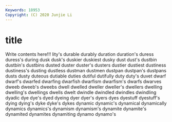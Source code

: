 ```yaml
---
Keywords: 18953
Copyright: (C) 2020 Junjie Li
---
```


# title

Write contents here!!!
lity's 
durable 
durably 
duration 
duration's 
duress
duress's 
during 
dusk 
dusk's 
duskier 
duskiest 
dusky 
dust 
dust's 
dustbin
dustbin's 
dustbins 
dusted 
duster 
duster's 
dusters 
dustier 
dustiest 
dustiness 
dustiness's
dusting 
dustless 
dustman 
dustmen 
dustpan 
dustpan's 
dustpans 
dusts 
dusty 
duteous
dutiable 
duties 
dutiful 
dutifully 
duty 
duty's 
duvet 
dwarf 
dwarf's 
dwarfed
dwarfing 
dwarfish 
dwarfism 
dwarfism's 
dwarfs 
dwarves 
dweeb 
dweeb's 
dweebs 
dwell
dwelled 
dweller 
dweller's 
dwellers 
dwelling 
dwelling's 
dwellings 
dwells 
dwelt 
dwindle
dwindled 
dwindles 
dwindling 
dyadic 
dye 
dye's 
dyed 
dyeing 
dyer 
dyer's
dyers 
dyes 
dyestuff 
dyestuff's 
dying 
dying's 
dyke 
dyke's 
dykes 
dynamic
dynamic's 
dynamical 
dynamically 
dynamics 
dynamics's 
dynamism 
dynamism's 
dynamite 
dynamite's 
dynamited
dynamites 
dynamiting 
dynamo 
dynamo's 
